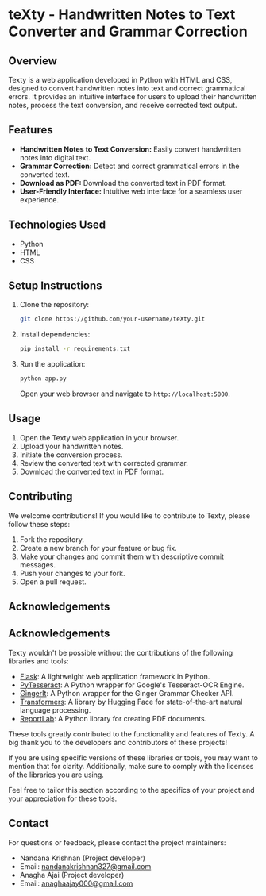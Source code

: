 # teXty - Handwritten Notes to Text Converter and Grammar Correction

## Overview

Texty is a web application developed in Python with HTML and CSS, designed to convert handwritten notes into text and correct grammatical errors. It provides an intuitive interface for users to upload their handwritten notes, process the text conversion, and receive corrected text output.

## Features

- **Handwritten Notes to Text Conversion:** Easily convert handwritten notes into digital text.
- **Grammar Correction:** Detect and correct grammatical errors in the converted text.
- **Download as PDF:** Download the converted text in PDF format.
- **User-Friendly Interface:** Intuitive web interface for a seamless user experience.

## Technologies Used

- Python
- HTML
- CSS

## Setup Instructions

1. Clone the repository:

    ```bash
    git clone https://github.com/your-username/teXty.git
    ```

2. Install dependencies:

    ```bash
    pip install -r requirements.txt
    ```

3. Run the application:

    ```bash
    python app.py
    ```

    Open your web browser and navigate to `http://localhost:5000`.

## Usage

1. Open the Texty web application in your browser.
2. Upload your handwritten notes.
3. Initiate the conversion process.
4. Review the converted text with corrected grammar.
5. Download the converted text in PDF format.

## Contributing

We welcome contributions! If you would like to contribute to Texty, please follow these steps:

1. Fork the repository.
2. Create a new branch for your feature or bug fix.
3. Make your changes and commit them with descriptive commit messages.
4. Push your changes to your fork.
5. Open a pull request.

## Acknowledgements

## Acknowledgements

Texty wouldn't be possible without the contributions of the following libraries and tools:

- [Flask](https://flask.palletsprojects.com/): A lightweight web application framework in Python.
- [PyTesseract](https://github.com/madmaze/pytesseract): A Python wrapper for Google's Tesseract-OCR Engine.
- [GingerIt](https://github.com/Azd325/gingerit): A Python wrapper for the Ginger Grammar Checker API.
- [Transformers](https://huggingface.co/transformers/): A library by Hugging Face for state-of-the-art natural language processing.
- [ReportLab](https://www.reportlab.com/): A Python library for creating PDF documents.

These tools greatly contributed to the functionality and features of Texty. A big thank you to the developers and contributors of these projects!

If you are using specific versions of these libraries or tools, you may want to mention that for clarity. Additionally, make sure to comply with the licenses of the libraries you are using.

Feel free to tailor this section according to the specifics of your project and your appreciation for these tools.


## Contact

For questions or feedback, please contact the project maintainers:

-  Nandana Krishnan (Project developer)
  - Email: nandanakrishnan327@gmail.com
-  Anagha Ajai (Project developer)
  - Email: anaghaajay000@gmail.com

